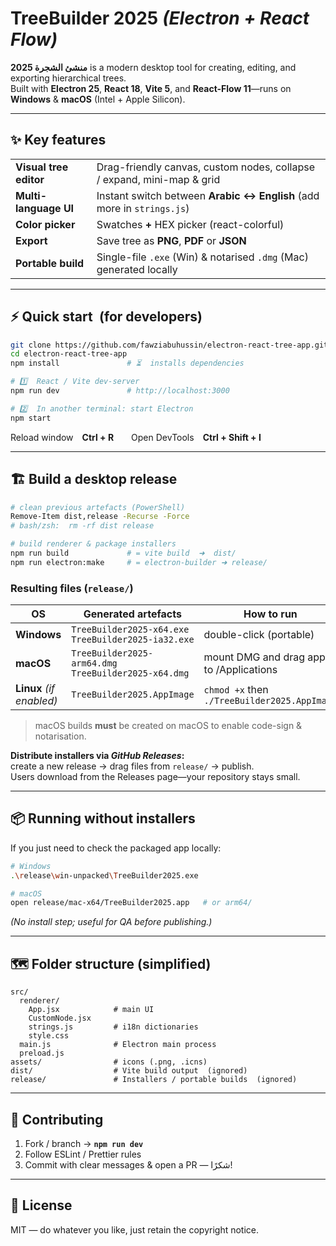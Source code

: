 
# TreeBuilder 2025 _(Electron + React Flow)_

**منشئ الشجرة 2025** is a modern desktop tool for creating, editing, and exporting hierarchical trees.  
Built with **Electron 25**, **React 18**, **Vite 5**, and **React-Flow 11**—runs on **Windows** & **macOS** (Intel + Apple Silicon).

---

## ✨ Key features
| | |
|---|---|
| **Visual tree editor** | Drag-friendly canvas, custom nodes, collapse / expand, mini-map & grid |
| **Multi-language UI**  | Instant switch between **Arabic ↔ English** (add more in `strings.js`) |
| **Color picker**       | Swatches **+** HEX picker (react-colorful) |
| **Export**             | Save tree as **PNG**, **PDF** or **JSON** |
| **Portable build**     | Single-file `.exe` (Win) & notarised `.dmg` (Mac) generated locally |

---

## ⚡ Quick start (for developers)

```bash
git clone https://github.com/fawziabuhussin/electron-react-tree-app.git
cd electron-react-tree-app
npm install               # ⏳  installs dependencies

# 1️⃣  React / Vite dev-server
npm run dev               # http://localhost:3000

# 2️⃣  In another terminal: start Electron
npm start
```

Reload window **Ctrl + R**  Open DevTools **Ctrl + Shift + I**

---

## 🏗️ Build a desktop release

```bash
# clean previous artefacts (PowerShell)
Remove-Item dist,release -Recurse -Force
# bash/zsh:  rm -rf dist release

# build renderer & package installers
npm run build             # = vite build  ➜  dist/
npm run electron:make     # = electron-builder ➜ release/
```

### Resulting files (`release/`)

| OS      | Generated artefacts                      | How to run |
|---------|------------------------------------------|------------|
| **Windows** | `TreeBuilder2025-x64.exe` <br> `TreeBuilder2025-ia32.exe` | double-click (portable) |
| **macOS**   | `TreeBuilder2025-arm64.dmg` <br> `TreeBuilder2025-x64.dmg` | mount DMG and drag app to /Applications |
| **Linux** *(if enabled)* | `TreeBuilder2025.AppImage` | `chmod +x` then `./TreeBuilder2025.AppImage` |

> macOS builds **must** be created on macOS to enable code-sign & notarisation.

**Distribute installers via _GitHub Releases_:**  
create a new release → drag files from `release/` → publish.  
Users download from the Releases page—your repository stays small.

---

## 📦 Running without installers

If you just need to check the packaged app locally:

```bash
# Windows
.\release\win-unpacked\TreeBuilder2025.exe

# macOS
open release/mac-x64/TreeBuilder2025.app   # or arm64/
```

*(No install step; useful for QA before publishing.)*

---

## 🗺️ Folder structure (simplified)

```
src/
  renderer/
    App.jsx            # main UI
    CustomNode.jsx
    strings.js         # i18n dictionaries
    style.css
  main.js              # Electron main process
  preload.js
assets/                # icons (.png, .icns)
dist/                  # Vite build output  (ignored)
release/               # Installers / portable builds  (ignored)
```

---

## 🤝 Contributing

1. Fork / branch → **`npm run dev`**  
2. Follow ESLint / Prettier rules  
3. Commit with clear messages & open a PR — شكرًا!

---

## 📄 License

MIT ― do whatever you like, just retain the copyright notice.

